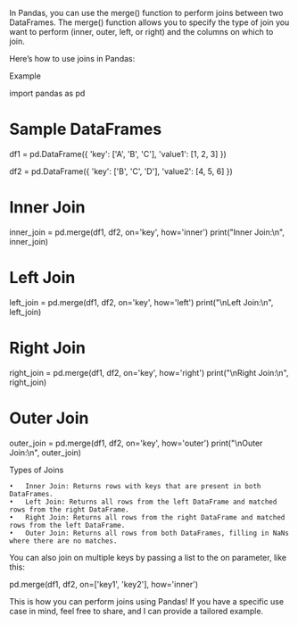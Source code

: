 In Pandas, you can use the merge() function to perform joins between two DataFrames. The merge() function allows you to specify the type of join you want to perform (inner, outer, left, or right) and the columns on which to join.

Here’s how to use joins in Pandas:

Example

import pandas as pd

# Sample DataFrames
df1 = pd.DataFrame({
    'key': ['A', 'B', 'C'],
    'value1': [1, 2, 3]
})

df2 = pd.DataFrame({
    'key': ['B', 'C', 'D'],
    'value2': [4, 5, 6]
})

# Inner Join
inner_join = pd.merge(df1, df2, on='key', how='inner')
print("Inner Join:\n", inner_join)

# Left Join
left_join = pd.merge(df1, df2, on='key', how='left')
print("\nLeft Join:\n", left_join)

# Right Join
right_join = pd.merge(df1, df2, on='key', how='right')
print("\nRight Join:\n", right_join)

# Outer Join
outer_join = pd.merge(df1, df2, on='key', how='outer')
print("\nOuter Join:\n", outer_join)

Types of Joins

	•	Inner Join: Returns rows with keys that are present in both DataFrames.
	•	Left Join: Returns all rows from the left DataFrame and matched rows from the right DataFrame.
	•	Right Join: Returns all rows from the right DataFrame and matched rows from the left DataFrame.
	•	Outer Join: Returns all rows from both DataFrames, filling in NaNs where there are no matches.

You can also join on multiple keys by passing a list to the on parameter, like this:

pd.merge(df1, df2, on=['key1', 'key2'], how='inner')

This is how you can perform joins using Pandas! If you have a specific use case in mind, feel free to share, and I can provide a tailored example.
